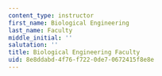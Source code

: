 ```yaml
---
content_type: instructor
first_name: Biological Engineering
last_name: Faculty
middle_initial: ''
salutation: ''
title: Biological Engineering Faculty
uid: 8e8ddabd-4f76-f722-0de7-0672415f8e8e
---
```

